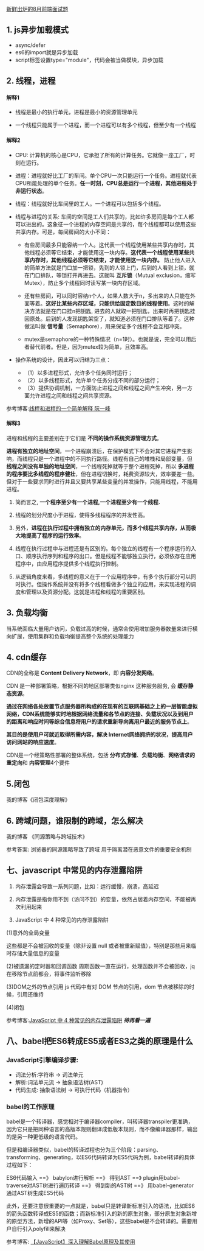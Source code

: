 [新鲜出炉的8月前端面试题](https://mp.weixin.qq.com/s/0SMg001RcJTPJYklbX5HXQ)

## 1. js异步加载模式
- async/defer
- es6的import就是异步加载
- script标签设置type="module"，代码会被当做模块，异步加载

## 2. 线程，进程

#### 解释1
- 线程是最小的执行单元，进程是最小的资源管理单元

- 一个线程只能属于一个进程，而一个进程可以有多个线程，但至少有一个线程

#### 解释2
- CPU: 计算机的核心是CPU，它承担了所有的计算任务。它就像一座工厂，时刻在运行。

- 进程：进程就好比工厂的车间。单个CPU一次只能运行一个任务。进程就代表CPU所能处理的单个任务。**任一时刻，CPU总是运行一个进程，其他进程处于非运行状态**。

- 线程：线程就好比车间里的工人。一个进程可以包括多个线程。

- 线程与进程的关系: 车间的空间是工人们共享的，比如许多房间是每个工人都可以进出的。这象征一个进程的内存空间是共享的，每个线程都可以使用这些共享内存。可是，每间房间的大小不同：

  - 有些房间最多只能容纳一个人。这代表一个线程使用某些共享内存时，其他线程必须等它结束，才能使用这一块内存。**这代表一个线程使用某些共享内存时，其他线程必须等它结束，才能使用这一块内存。** 防止他人进入的简单方法就是门口加一把锁，先到的人锁上门，后到的人看到上锁，就在门口排队，等锁打开再进去。这就叫 **互斥锁**（Mutual exclusion，缩写 Mutex），防止多个线程同时读写某一块内存区域。

  - 还有些房间，可以同时容纳n个人，如果人数大于n，多出来的人只能在外面等着。**这好比某些内存区域，只能供给固定数目的线程使用**。这时的解决方法就是在门口挂n把钥匙, 进去的人就取一把钥匙，出来时再把钥匙挂回原处。后到的人发现钥匙架空了，就知道必须在门口排队等着了。这种做法叫做 **信号量**（Semaphore），用来保证多个线程不会互相冲突。
  
  - mutex是semaphore的一种特殊情况（n=1时）。也就是说，完全可以用后者替代前者。但是，因为mutex较为简单，且效率高。


- 操作系统的设计，因此可以归结为三点：
  - （1）以多进程形式，允许多个任务同时运行；
  - （2）以多线程形式，允许单个任务分成不同的部分运行；
  - （3）提供协调机制，一方面防止进程之间和线程之间产生冲突，另一方面允许进程之间和线程之间共享资源。


参考博客:[线程和进程的一个简单解释 阮一峰](http://www.ruanyifeng.com/blog/2013/04/processes_and_threads.html)

#### 解释3
进程和线程的主要差别在于它们是 **不同的操作系统资源管理方式**。

**进程有独立的地址空间**，一个进程崩溃后，在保护模式下不会对其它进程产生影响，而线程只是一个进程中的不同执行路径。线程有自己的堆栈和局部变量，但 **线程之间没有单独的地址空间**，一个线程死掉就等于整个进程死掉，所以 **多进程的程序要比多线程的程序健壮**，但在进程切换时，耗费资源较大，效率要差一些。但对于一些要求同时进行并且又要共享某些变量的并发操作，只能用线程，不能用进程。

1) 简而言之, **一个程序至少有一个进程,一个进程至少有一个线程.**

2) 线程的划分尺度小于进程，使得多线程程序的并发性高。

3) 另外，**进程在执行过程中拥有独立的内存单元，而多个线程共享内存，从而极大地提高了程序的运行效率**。

4) 线程在执行过程中与进程还是有区别的。每个独立的线程有一个程序运行的入口、顺序执行序列和程序的出口。但是线程不能够独立执行，必须依存在应用程序中，由应用程序提供多个线程执行控制。

5) 从逻辑角度来看，多线程的意义在于一个应用程序中，有多个执行部分可以同时执行。但操作系统并没有将多个线程看做多个独立的应用，来实现进程的调度和管理以及资源分配。这就是进程和线程的重要区别。

## 3. 负载均衡
当系统面临大量用户访问，负载过高的时候，通常会使用增加服务器数量来进行横向扩展，使用集群和负载均衡提高整个系统的处理能力

## 4. cdn缓存
CDN的全称是 **Content Delivery Network**，即 **内容分发网络**。

CDN 是一种部署策略，根据不同的地区部署类似nginx 这种服务服务, 会 **缓存静态资源**。

**通过在网络各处放置节点服务器所构成的在现有的互联网基础之上的一层智能虚拟网络，CDN系统能够实时地根据网络流量和各节点的连接、负载状况以及到用户的距离和响应时间等综合信息将用户的请求重新导向离用户最近的服务节点上**。

**其目的是使用户可就近取得所需内容，解决 Internet网络拥挤的状况，提高用户访问网站的响应速度**。


CDN是一个经策略性部署的整体系统，包括 **分布式存储**、**负载均衡**、**网络请求的重定向**和 **内容管理**4个要件

## 5.闭包
我的博客《闭包深度理解》

## 6. 跨域问题，谁限制的跨域，怎么解决
我的博客 《同源策略与跨域技术》

参考答案:
  浏览器的同源策略导致了跨域
  用于隔离潜在恶意文件的重要安全机制

## 七、javascript 中常见的内存泄露陷阱
1. 内存泄露会导致一系列问题，比如：运行缓慢，崩溃，高延迟

2. 内存泄露是指你用不到（访问不到）的变量，依然占居着内存空间，不能被再次利用起来

3. JavaScript 中 4 种常见的内存泄露陷阱

(1)意外的全局变量
 
 这些都是不会被回收的变量（除非设置 null 或者被重新赋值），特别是那些用来临时存储大量信息的变量

(2)被遗漏的定时器和回调函数
周期函数一直在运行，处理函数并不会被回收，jq 在移除节点前都会，将事件监听移除

(3)DOM之外的节点引用
js 代码中有对 DOM 节点的引用，dom 节点被移除的时候，引用还维持

(4)闭包

参考博客:[JavaScript 中 4 种常见的内存泄露陷阱](http://web.jobbole.com/88463/) ***待再看一遍***

## 八、babel把ES6转成ES5或者ES3之类的原理是什么
### JavaScript引擎编译步骤:

- 词法分析:字符串 -> 词法单元
- 解析:词法单元流 -> 抽象语法树(AST)
- 代码生成: 抽象语法树 -> 可执行代码（机器指令）

### babel的工作原理
babel是一个转译器，感觉相对于编译器compiler，叫转译器transpiler更准确，因为它只是把同种语言的高版本规则翻译成低版本规则，而不像编译器那样，输出的是另一种更低级的语言代码。

但是和编译器类似，babel的转译过程也分为三个阶段：parsing、transforming、generating，以ES6代码转译为ES5代码为例，babel转译的具体过程如下：

ES6代码输入 ==》 babylon进行解析 ==》 得到AST
==》 plugin用babel-traverse对AST树进行遍历转译 ==》 得到新的AST树
==》 用babel-generator通过AST树生成ES5代码

此外，还要注意很重要的一点就是，babel只是转译新标准引入的语法，比如ES6的箭头函数转译成ES5的函数；而新标准引入的新的原生对象，部分原生对象新增的原型方法，新增的API等（如Proxy、Set等），这些babel是不会转译的。需要用户自行引入polyfill来解决

参考博客: [【JavaScript】深入理解Babel原理及其使用](https://www.jianshu.com/p/e9b94b2d52e2)